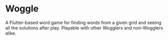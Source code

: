 # Woggle

A Flutter-based word game for finding words from a given grid and seeing all the solutions after play. Playable with other Wogglers and non-Wogglers alike.
